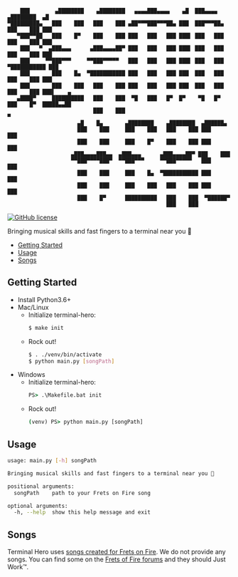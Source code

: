 ```
    ███        ▄████████    ▄████████   ▄▄▄▄███▄▄▄▄    ▄█  ███▄▄▄▄      ▄████████  ▄█       
▀█████████▄   ███    ███   ███    ███ ▄██▀▀▀███▀▀▀██▄ ███  ███▀▀▀██▄   ███    ███ ███       
   ▀███▀▀██   ███    █▀    ███    ███ ███   ███   ███ ███▌ ███   ███   ███    ███ ███       
    ███   ▀  ▄███▄▄▄      ▄███▄▄▄▄██▀ ███   ███   ███ ███▌ ███   ███   ███    ███ ███       
    ███     ▀▀███▀▀▀     ▀▀███▀▀▀▀▀   ███   ███   ███ ███▌ ███   ███ ▀███████████ ███       
    ███       ███    █▄  ▀███████████ ███   ███   ███ ███  ███   ███   ███    ███ ███       
    ███       ███    ███   ███    ███ ███   ███   ███ ███  ███   ███   ███    ███ ███▌    ▄ 
   ▄████▀     ██████████   ███    ███  ▀█   ███   █▀  █▀    ▀█   █▀    ███    █▀  █████▄▄██ 
                           ███    ███                                             ▀         
                      ▄█    █▄       ▄████████    ▄████████  ▄██████▄                       
                      ███    ███     ███    ███   ███    ███ ███    ███                     
                      ███    ███     ███    █▀    ███    ███ ███    ███                     
                    ▄███▄▄▄▄███▄▄  ▄███▄▄▄      ▄███▄▄▄▄██▀ ███    ███                      
                    ▀▀███▀▀▀▀███▀  ▀▀███▀▀▀     ▀▀███▀▀▀▀▀   ███    ███                     
                      ███    ███     ███    █▄  ▀███████████ ███    ███                     
                      ███    ███     ███    ███   ███    ███ ███    ███                     
                      ███    █▀      ██████████   ███    ███  ▀██████▀                      
                                                  ███    ███                                
```

[![GitHub license](https://img.shields.io/github/license/amorriscode/terminal-hero)](https://github.com/amorriscode/terminal-hero/blob/master/LICENSE)

Bringing musical skills and fast fingers to a terminal near you 🤘

- [Getting Started](#getting-started)
- [Usage](#usage)
- [Songs](#songs)

## Getting Started
- Install Python3.6+
- Mac/Linux
  - Initialize terminal-hero:
    ```bash
    $ make init
    ```
  - Rock out!
    ```bash
    $ . ./venv/bin/activate
    $ python main.py [songPath]
    ```
- Windows
  - Initialize terminal-hero:
    ```cmd
    PS> .\Makefile.bat init
    ```
  - Rock out!
    ```cmd
    (venv) PS> python main.py [songPath]
    ```

## Usage

```bash
usage: main.py [-h] songPath

Bringing musical skills and fast fingers to a terminal near you 🤘

positional arguments:
  songPath    path to your Frets on Fire song

optional arguments:
  -h, --help  show this help message and exit
```

## Songs

Terminal Hero uses [songs created for Frets on Fire](http://fretsonfire.wikidot.com/song-creation). We do not provide any songs. You can find some on the [Frets of Fire forums](http://fretsonfire.wikidot.com/custom-songs) and they should Just Work™.
